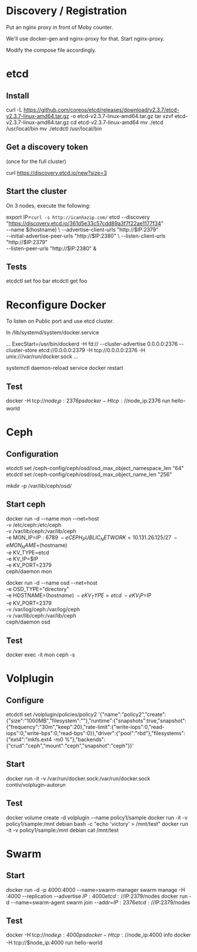 # Discovery / Registration

Put an nginx proxy in front of Moby counter.

We'll use docker-gen and nginx-proxy for that.
Start nginx-proxy.

Modify the compose file accordingly.

# etcd

## Install

curl -L  https://github.com/coreos/etcd/releases/download/v2.3.7/etcd-v2.3.7-linux-amd64.tar.gz -o etcd-v2.3.7-linux-amd64.tar.gz
tar xzvf etcd-v2.3.7-linux-amd64.tar.gz
cd etcd-v2.3.7-linux-amd64
mv ./etcd /usr/local/bin
mv ./etcdctl /usr/local/bin

## Get a discovery token

(once for the full cluster)

curl https://discovery.etcd.io/new?size=3

## Start the cluster

On 3 nodes, execute the following:

export IP=`curl -s http://icanhazip.com/`
etcd --discovery "https://discovery.etcd.io/361d5e33c57cdd89a3f7f22ae1177f34" \
     --name $(hostname) \
     --advertise-client-urls "http://$IP:2379" \
     --initial-advertise-peer-urls "http://$IP:2380" \
     --listen-client-urls "http://$IP:2379" \
     --listen-peer-urls "http://$IP:2380" &



## Tests

etcdctl set foo bar
etcdctl get foo

# Reconfigure Docker

To listen on Public port and use etcd cluster.


In /lib/systemd/system/docker.service

...
ExecStart=/usr/bin/dockerd -H fd:// --cluster-advertise 0.0.0.0:2376 --cluster-store etcd://0.0.0.0:2379 -H tcp://0.0.0.0:2376 -H unix:///var/run/docker.sock
...

systemctl daemon-reload
service docker restart



## Test

docker -H tcp://$node_ip:2376 ps
docker -H tcp://$node_ip:2376 run hello-world


# Ceph

## Configuration

etcdctl set /ceph-config/ceph/osd/osd_max_object_namespace_len "64"
etcdctl set /ceph-config/ceph/osd/osd_max_object_name_len "256"

mkdir -p /var/lib/ceph/osd/

## Start ceph

docker run -d --name mon --net=host \
           -v /etc/ceph:/etc/ceph \
           -v /var/lib/ceph:/var/lib/ceph \
           -e MON_IP=$IP:6789 \
           -e CEPH_PUBLIC_NETWORK=10.131.26.125/27 \
           -e MON_NAME=$(hostname) \
           -e KV_TYPE=etcd \
           -e KV_IP=$IP \
           -e KV_PORT=2379 \
           ceph/daemon mon


docker run -d --name osd --net=host \
           -e OSD_TYPE="directory"\
           -e HOSTNAME=$(hostname) \
           -e KV_TYPE=etcd \
           -e KV_IP=$IP \
           -e KV_PORT=2379 \
           -v /var/log/ceph:/var/log/ceph \
           -v /var/lib/ceph:/var/lib/ceph \
           ceph/daemon osd

## Test

docker exec -it mon ceph -s

# Volplugin

## Configure

etcdctl set /volplugin/policies/policy2  '{"name":"policy2","create":{"size":"1000MB","filesystem":""},"runtime":{"snapshots":true,"snapshot":{"frequency":"30m","keep":20},"rate-limit":{"write-iops":0,"read-iops":0,"write-bps":0,"read-bps":0}},"driver":{"pool":"rbd"},"filesystems":{"ext4":"mkfs.ext4 -m0 %"},"backends":{"crud":"ceph","mount":"ceph","snapshot":"ceph"}}'

## Start

docker run -it -v /var/run/docker.sock:/var/run/docker.sock contiv/volplugin-autorun

## Test

docker volume create -d volplugin --name policy1/sample
docker run -it -v policy1/sample:/mnt debian bash -c "echo 'victory' > /mnt/test"
docker run -it -v policy1/sample:/mnt debian cat /mnt/test

# Swarm

## Start

docker run -d -p 4000:4000 --name=swarm-manager swarm manage -H :4000 --replication --advertise $IP:4000 etcd://$IP:2379/nodes
docker run -d --name=swarm-agent swarm join --addr=$IP:2376 etcd://$IP:2379/nodes


## Test

docker -H tcp://$node_ip:4000 ps
docker -H tcp://$node_ip:4000 info
docker -H tcp://$node_ip:4000 run hello-world
